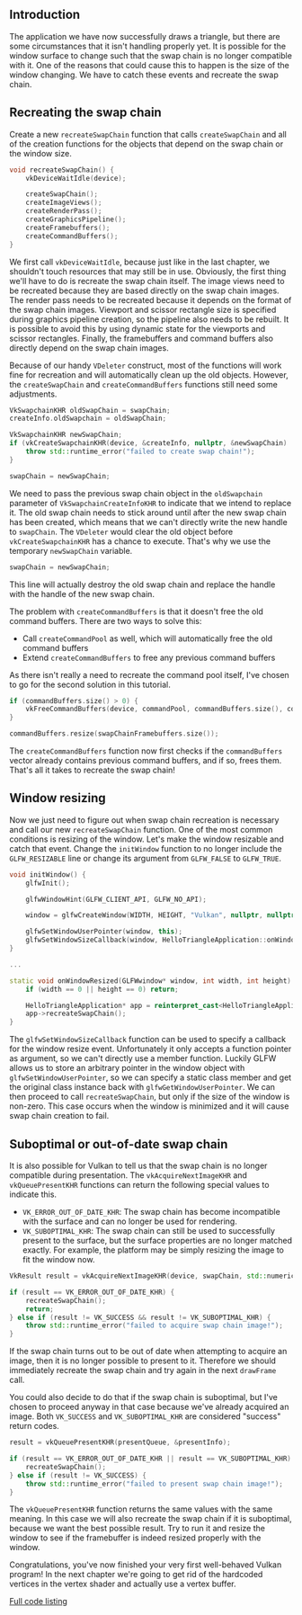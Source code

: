 ## Introduction

The application we have now successfully draws a triangle, but there are some
circumstances that it isn't handling properly yet. It is possible for the window
surface to change such that the swap chain is no longer compatible with it. One
of the reasons that could cause this to happen is the size of the window
changing. We have to catch these events and recreate the swap chain.

## Recreating the swap chain

Create a new `recreateSwapChain` function that calls `createSwapChain` and all
of the creation functions for the objects that depend on the swap chain or the
window size.

```c++
void recreateSwapChain() {
    vkDeviceWaitIdle(device);

    createSwapChain();
    createImageViews();
    createRenderPass();
    createGraphicsPipeline();
    createFramebuffers();
    createCommandBuffers();
}
```

We first call `vkDeviceWaitIdle`, because just like in the last chapter, we
shouldn't touch resources that may still be in use. Obviously, the first thing
we'll have to do is recreate the swap chain itself. The image views need to be
recreated because they are based directly on the swap chain images. The render
pass needs to be recreated because it depends on the format of the swap chain
images. Viewport and scissor rectangle size is specified during graphics
pipeline creation, so the pipeline also needs to be rebuilt. It is possible to
avoid this by using dynamic state for the viewports and scissor rectangles.
Finally, the framebuffers and command buffers also directly depend on the swap
chain images.

Because of our handy `VDeleter` construct, most of the functions will work fine
for recreation and will automatically clean up the old objects. However, the
`createSwapChain` and `createCommandBuffers` functions still need some
adjustments.

```c++
VkSwapchainKHR oldSwapChain = swapChain;
createInfo.oldSwapchain = oldSwapChain;

VkSwapchainKHR newSwapChain;
if (vkCreateSwapchainKHR(device, &createInfo, nullptr, &newSwapChain) != VK_SUCCESS) {
    throw std::runtime_error("failed to create swap chain!");
}

swapChain = newSwapChain;
```

We need to pass the previous swap chain object in the `oldSwapchain` parameter
of `VkSwapchainCreateInfoKHR` to indicate that we intend to replace it. The old
swap chain needs to stick around until after the new swap chain has been
created, which means that we can't directly write the new handle to `swapChain`.
The `VDeleter` would clear the old object before `vkCreateSwapchainKHR` has a
chance to execute. That's why we use the temporary `newSwapChain` variable.

```c++
swapChain = newSwapChain;
```

This line will actually destroy the old swap chain and replace the handle with
the handle of the new swap chain.

The problem with `createCommandBuffers` is that it doesn't free the old command
buffers. There are two ways to solve this:

* Call `createCommandPool` as well, which will automatically free the old
command buffers
* Extend `createCommandBuffers` to free any previous command buffers

As there isn't really a need to recreate the command pool itself, I've chosen to
go for the second solution in this tutorial.

```c++
if (commandBuffers.size() > 0) {
    vkFreeCommandBuffers(device, commandPool, commandBuffers.size(), commandBuffers.data());
}

commandBuffers.resize(swapChainFramebuffers.size());
```

The `createCommandBuffers` function now first checks if the `commandBuffers`
vector already contains previous command buffers, and if so, frees them. That's
all it takes to recreate the swap chain!

## Window resizing

Now we just need to figure out when swap chain recreation is necessary and call
our new `recreateSwapChain` function. One of the most common conditions is
resizing of the window. Let's make the window resizable and catch that event.
Change the `initWindow` function to no longer include the `GLFW_RESIZABLE` line
or change its argument from `GLFW_FALSE` to `GLFW_TRUE`.

```c++
void initWindow() {
    glfwInit();

    glfwWindowHint(GLFW_CLIENT_API, GLFW_NO_API);

    window = glfwCreateWindow(WIDTH, HEIGHT, "Vulkan", nullptr, nullptr);

    glfwSetWindowUserPointer(window, this);
    glfwSetWindowSizeCallback(window, HelloTriangleApplication::onWindowResized);
}

...

static void onWindowResized(GLFWwindow* window, int width, int height) {
    if (width == 0 || height == 0) return;

    HelloTriangleApplication* app = reinterpret_cast<HelloTriangleApplication*>(glfwGetWindowUserPointer(window));
    app->recreateSwapChain();
}
```

The `glfwSetWindowSizeCallback` function can be used to specify a callback for
the window resize event. Unfortunately it only accepts a function pointer as
argument, so we can't directly use a member function. Luckily GLFW allows us to
store an arbitrary pointer in the window object with `glfwSetWindowUserPointer`,
so we can specify a static class member and get the original class instance back
with `glfwGetWindowUserPointer`. We can then proceed to call
`recreateSwapChain`, but only if the size of the window is non-zero. This case
occurs when the window is minimized and it will cause swap chain creation to
fail.

## Suboptimal or out-of-date swap chain

It is also possible for Vulkan to tell us that the swap chain is no longer
compatible during presentation. The `vkAcquireNextImageKHR` and
`vkQueuePresentKHR` functions can return the following special values to
indicate this.

* `VK_ERROR_OUT_OF_DATE_KHR`: The swap chain has become incompatible with the
surface and can no longer be used for rendering.
* `VK_SUBOPTIMAL_KHR`: The swap chain can still be used to successfully present
to the surface, but the surface properties are no longer matched exactly. For
example, the platform may be simply resizing the image to fit the window now.

```c++
VkResult result = vkAcquireNextImageKHR(device, swapChain, std::numeric_limits<uint64_t>::max(), imageAvailableSemaphore, VK_NULL_HANDLE, &imageIndex);

if (result == VK_ERROR_OUT_OF_DATE_KHR) {
    recreateSwapChain();
    return;
} else if (result != VK_SUCCESS && result != VK_SUBOPTIMAL_KHR) {
    throw std::runtime_error("failed to acquire swap chain image!");
}
```

If the swap chain turns out to be out of date when attempting to acquire an
image, then it is no longer possible to present to it. Therefore we should
immediately recreate the swap chain and try again in the next `drawFrame` call.

You could also decide to do that if the swap chain is suboptimal, but I've
chosen to proceed anyway in that case because we've already acquired an image.
Both `VK_SUCCESS` and `VK_SUBOPTIMAL_KHR` are considered "success" return codes.

```c++
result = vkQueuePresentKHR(presentQueue, &presentInfo);

if (result == VK_ERROR_OUT_OF_DATE_KHR || result == VK_SUBOPTIMAL_KHR) {
    recreateSwapChain();
} else if (result != VK_SUCCESS) {
    throw std::runtime_error("failed to present swap chain image!");
}
```

The `vkQueuePresentKHR` function returns the same values with the same meaning.
In this case we will also recreate the swap chain if it is suboptimal, because
we want the best possible result. Try to run it and resize the window to see if
the framebuffer is indeed resized properly with the window.

Congratulations, you've now finished your very first well-behaved Vulkan
program! In the next chapter we're going to get rid of the hardcoded vertices in
the vertex shader and actually use a vertex buffer.

[Full code listing](/code/swap_chain_recreation.cpp)